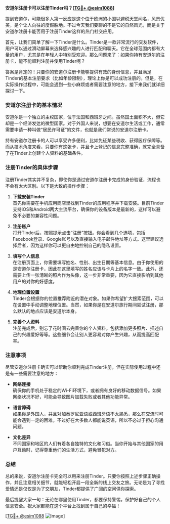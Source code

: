 **安道尔注册卡可以注册Tinder吗？[[TG💪+ @esim1088](https://t.me/s/esim1088)]**

提到安道尔，可能很多人第一反应是这个位于欧洲的小国以避税天堂闻名，风景优美，是个让人向往的度假胜地。不过今天我们要聊的不是它的自然风光，而是关于安道尔注册卡能否用于注册Tinder这样的热门社交应用。

首先，让我们简单了解一下Tinder是什么。Tinder是一款非常流行的交友软件，用户可以通过滑动屏幕来选择感兴趣的人进行匹配和聊天。它在全球范围内都有大量的用户，尤其是在年轻人中特别受欢迎。那么问题来了：如果你持有安道尔的注册卡，能不能顺利注册并使用Tinder呢？

答案是肯定的！只要你的安道尔注册卡能够提供有效的身份信息，并且满足Tinder的基本注册要求（比如年龄限制），理论上你是可以成功注册的。但是，在实际操作过程中，可能会遇到一些小麻烦或者需要注意的地方，接下来我们就详细探讨一下。

### 安道尔注册卡的基本情况

安道尔是一个独立的主权国家，位于法国和西班牙之间。虽然国土面积不大，但它却是一个经济发达的微型国家。对于外国人来说，想要在安道尔生活或工作，通常需要申请一种叫做“居民许可证”的文件，也就是我们常说的安道尔注册卡。

持有安道尔注册卡的人可以享受许多便利，比如免征某些税收、获得医疗保障等。而从技术角度来看，只要你有这张卡，并且卡上登记的信息完整准确，就完全具备了在Tinder上创建个人资料的基础条件。

### 注册Tinder的具体步骤

注册Tinder其实并不复杂，即使你是通过安道尔注册卡完成的身份验证，流程也不会有太大区别。以下是大致的操作步骤：

1. **下载安装Tinder**  
   首先你需要在手机应用商店里找到Tinder的应用程序并下载安装。目前Tinder支持iOS和Android两大主流平台，确保你的设备版本是最新的，这样可以避免不必要的兼容性问题。

2. **注册账户**  
   打开Tinder后，按照提示点击“注册”按钮。你会看到几个选项，包括Facebook登录、Google账号以及直接输入电子邮件地址等方式。这里建议选择后者，因为这样你可以更自由地控制自己的隐私设置。

3. **填写个人信息**  
   在注册页面上，你需要填写姓名、性别、出生日期等基本信息。由于你使用的是安道尔注册卡，因此在这里填写的姓名应该与卡片上的名字一致。此外，还需要上传一张清晰的照片作为头像，这一步非常重要，因为它直接影响到其他用户的对你的好感度。

4. **地理位置设置**  
   Tinder会根据你的位置推荐附近的潜在对象。如果你希望扩大搜索范围，可以在设置中手动调整地理位置。当然，如果你是在安道尔旅行期间尝试注册，那么默认的地点应该是安道尔本身。

5. **完善个人资料**  
   注册完成后，别忘了花时间去完善你的个人资料。包括添加更多照片、描述自己的兴趣爱好等等。这些细节会让别人更容易对你产生兴趣，从而提高匹配率。

### 注意事项

尽管安道尔注册卡确实可以帮助你顺利完成Tinder注册，但在实际使用过程中还是有一些需要注意的地方：

- **网络连接**  
  确保你的手机处于稳定的Wi-Fi环境下，或者拥有良好的移动数据信号。如果网络状况不好，可能会导致图片加载失败或者其他功能异常。

- **语言障碍**  
  如果你是外国人，并且对加泰罗尼亚语或西班牙语不太熟悉，那么在交流时可能会遇到一定的困难。不过好在大多数人都能说英语，所以不必过于担心沟通问题。

- **文化差异**  
  不同国家和地区的人们有着各自独特的文化和习俗。当你开始与其他国家的用户互动时，记得尊重他们的生活方式，避免冒犯对方。

### 总结

总的来说，安道尔注册卡完全可以用来注册Tinder。只要你按照上述步骤正确操作，并且注意相关细节，就能轻松开启一段全新的线上交友之旅。无论是为了寻找爱情还是仅仅是为了交朋友，Tinder都提供了广阔的空间供你探索。

最后提醒大家一句：无论在哪里使用Tinder，都要保持警惕，保护好自己的个人信息安全。祝大家都能在这个平台上找到属于自己的幸福！

[[TG💪+ @esim1088](https://t.me/s/esim1088) ![Image](https://i.postimg.cc/4NQfJmqS/Snipaste-2025-05-13-00-14-12.png)]